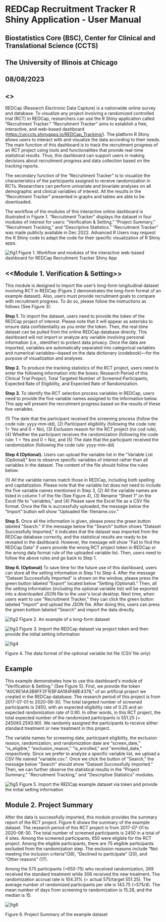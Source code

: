# REDCap Recruitment Tracker R Shiny Application - User Manual
## Biostatistics Core (BSC), Center for Clinical and Translational Science (CCTS)
## The University of Illinois at Chicago
## 08/08/2023
## <<Purpose>>
REDCap (Research Electronic Data Capture) is a nationwide online survey and database. To visualize any project involving
a randomized controlled trial (RCT) in REDCap, researchers can use the R Shiny application called “Recruitment Tracker.”
“Recruitment Tracker” aims to establish a free, interactive, and web-based dashboard
(https://uicccts.shinyapps.io/REDCap_Tracking/). The platform R Shiny allows users to interact with and visualize the data
according to their needs. The main function of this dashboard is to track the recruitment progress of an RCT project
using tools and functionalities that provide real-time statistical results. Thus, this dashboard can support users in making
decisions about recruitment progress and data collection based on the tracking reports.

The secondary function of the “Recruitment Tracker” is to visualize the characteristics of the participants assigned to
receive randomization in RCTs. Researchers can perform univariate and bivariate analyses on all demographic and clinical
variables of interest. All the results in the “Recruitment Tracker” presented in graphs and tables are able to be
downloaded.

The workflow of the modules of this interactive online dashboard is illustrated in Figure 1. “Recruitment Tracker” displays
the dataset in four modules of interest for users: “Verification & Setting,” “Project Summary,” “Recruitment Tracking,”
and “Descriptive Statistics.” “Recruitment Tracker” was made publicly available in Dec 2022. Advanced R Users may
request the R Shiny code to adapt the code for their specific visualization of R Shiny apps.

![fig1](https://github.com/souvik2019/ccts_rshiny/blob/main/images/fig1.png)
Figure 1. Workflow and modules of the interactive web-based dashboard for REDCap Recruitment Tracker Shiny App

## <<Module 1. Verification & Setting>>
This module is designed to import the user’s long-form longitudinal dataset involving RCT in REDCap (Figure 2
demonstrates the long-form format of an example dataset). Also, users must provide recruitment goals to compare with
recruitment progress. To do so, please follow the instructions as follows (See Figure 3):

**Step 1.** To import the dataset, users need to provide the token of the REDCap project of interest. Please note that it will
appear as asterisks to ensure data confidentiality as you enter the token.
Then, the real-time dataset can be pulled from the online REDCap database directly. This dashboard will not import or
analyze any variable involving personal information (i.e., identifier) to protect data privacy. Once the data are imported,
variables are automatically separated into categorical variables and numerical variables—based on the data dictionary
(codebook)—for the purpose of visualization and analyses.

**Step 2.** To produce the tracking statistics of the RCT project, users need to enter the following information into the boxes:
Research Period of this Clinical Trial Project, Total Targeted Number of Screened Participants, Expected Rate of Eligibility,
and Expected Rate of Randomization.

**Step 3.** To identify the RCT selection process variables in REDCap, users need to provide the five variable names assigned
to the information below. This app will present the recruitment progress based on the results of these five variables.

(1) The date that the participant received the screening process (follow the code rule: yyyy-mm-dd),
(2) Participant eligibility (following the code rule: 1= Yes and 0 = No),
(3) Exclusion reason for the RCT project (no cod rule),
(4) Whether the participant receives the randomization (following the code rule: 1 = Yes and 0 = No), and
(5) The date that the participant received the randomization (following the code rule: yyyy-mm-dd)

**Step 4 (Optional).** Users can upload the variable list in the "Variable List (Optional)" box to observe specific variables of
interest rather than all variables in the dataset. The content of the file should follow the rules below:

(1) All the variable names match those in REDCap, including both spelling and capitalization. Please note that the variable
list does not need to include the five variable names mentioned in Step 3,
(2) All the variable names are listed in column 1 of the file (See Figure 4),
(3) Rename “Sheet 1” on the Excel file to “variables,” and
(4) Please save the Excel file as a CSV file format.
Once the file is successfully uploaded, the message below the “Import” button will show “Uploaded file: filename.csv.”

**Step 5.** Once all the information is given, please press the green button labeled "Search." If the message below the
"Search" button shows "Dataset Successfully Imported," it indicates that the dataset was imported from the REDCap
database correctly, and the statistical results are ready to be revealed in the dashboard. However, the message will show
"Fail to find the REDCap Data" if users provide the wrong RCT project token in REDCap or the wrong data format rule of
the uploaded variable list. Then, users need to follow the above rules and go back to Step 1.

**Step 6. (Optional)** To save time for the future use of this dashboard, users can store all the setting information in Step 1
to Step 4. After the message "Dataset Successfully Imported" is shown on the window, please press the green button
labeled "Export" located below “Setting (Optional).” Then, all the setting information (including the optional variable list)
will be exported into a downloaded JSON file to the user's local desktop. Next time, when users want to use
"Recruitment Tracker," they can click the green button labeled "Import" and upload the JSON file. After doing this, users
can press the green bottom labeled "Search" and import the data directly.

![fig2](https://github.com/souvik2019/ccts_rshiny/blob/main/images/fig2.png)
Figure 2. An example of a long-form dataset

![fig3](https://github.com/souvik2019/ccts_rshiny/blob/main/images/fig3.png)
Figure 3. Import the REDCap dataset via project token and then provide the initial setting information

![fig4](https://github.com/souvik2019/ccts_rshiny/blob/main/images/fig4.png)

Figure 4. The data format of the optional variable list file (CSV file only)

## Example
This example demonstrates how to use this dashboard's module of "Verification & Setting." (See Figure 5). First, we
provide the token "A0C6E1AA3B6FF2F1EBF4A184FABE4378," of an artificial project we created in the REDCap database.
The research period of this project is from 2017-07-01 to 2020-06-30. The total targeted number of screened participants
is 2450, with an expected eligibility rate of 0.25 and an expected randomization rate of 0.90. In other words, in this RCT
project, the total expected number of the randomized participants is 551.25 (= 2450X0.25X0.90). We randomly assigned
the participants to receive either standard treatment or new treatment in this project.

The variable names for screening date, participant eligibility, the exclusion reason, randomization, and randomization
date are “screen_date,” "is_eligible," “exclusion_reason,” "is_enrolled," and "enrolled_date," respectively. Since we
prefer to analyze a specific variable list, we upload a CSV file named “variable.csv.”. Once we click the button of "Search,"
the message below "Search" should show "Dataset Successfully Imported." Then, we can further observe the statistical
results in the "Project Summary," "Recruitment Tracking," and "Descriptive Statistics” modules.

![fig5](https://github.com/souvik2019/ccts_rshiny/blob/main/images/fig5.png)
Figure 5. Import the REDCap example dataset via token and provide the initial setting information

## Module 2. Project Summary
After the data is successfully imported, this module provides the summary report of the RCT project. Figure 6 shows the
summary of the example dataset. The research period of this RCT project is from 2017-07-01 to 2020-06-30. The total
number of screened participants is 2450 in a total of 4 sites. Among the screened participants, 650 were eligible for the
RCT project. Among the eligible participants, there are 75 eligible participants excluded from the randomization step. The
exclusion reasons include “Not meeting the inclusion criteria”(38), “Declined to participate” (20), and “Other reasons”
(17).

Among the 575 participants (=650-75) who received randomization, 269 received the standard treatment while 306
received the new treatment. The randomization accrual rate is 104.31% (= actual 575/target 551.25). The average
number of randomized participants per site is 143.75 (=575/4). The mean number of days from screening to
randomization is 15.26, and the median is 15.

![fig6](https://github.com/souvik2019/ccts_rshiny/blob/main/images/fig6.png)

Figure 6. Project Summary of the example dataset